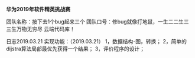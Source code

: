 **华为2019年软件精英挑战赛**

团队名称：按下去1个bug起来三个
团队口号：修bug就像打地鼠，一生二二生三三生万物无穷尽
云端代码库！

日志2019.03.21
实现功能：（2019.03.21）
1，数据结构-图，转换；
2，简单的dijstra算法局部最优先获得一个结果；
3，评价程序的设计；
